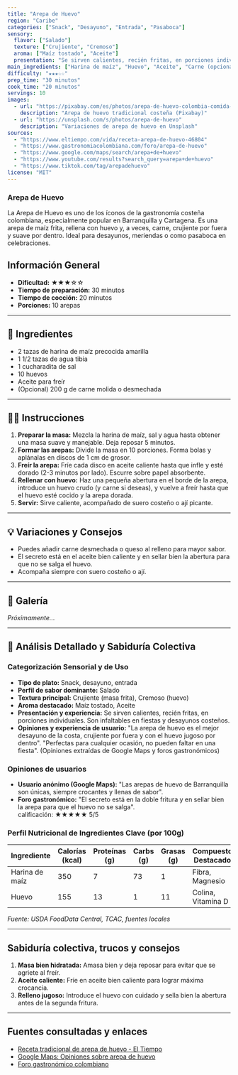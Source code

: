 ```yaml
---
title: "Arepa de Huevo"
region: "Caribe"
categories: ["Snack", "Desayuno", "Entrada", "Pasaboca"]
sensory:
  flavor: ["Salado"]
  texture: ["Crujiente", "Cremoso"]
  aroma: ["Maíz tostado", "Aceite"]
  presentation: "Se sirven calientes, recién fritas, en porciones individuales. Son infaltables en fiestas y desayunos costeños."
main_ingredients: ["Harina de maíz", "Huevo", "Aceite", "Carne (opcional)"]
difficulty: "★★★☆☆"
prep_time: "30 minutos"
cook_time: "20 minutos"
servings: 10
images:
  - url: "https://pixabay.com/es/photos/arepa-de-huevo-colombia-comida-6146262/"
    description: "Arepa de huevo tradicional costeña (Pixabay)"
  - url: "https://unsplash.com/s/photos/arepa-de-huevo"
    description: "Variaciones de arepa de huevo en Unsplash"
sources:
  - "https://www.eltiempo.com/vida/receta-arepa-de-huevo-46804"
  - "https://www.gastronomiacolombiana.com/foro/arepa-de-huevo"
  - "https://www.google.com/maps/search/arepa+de+huevo"
  - "https://www.youtube.com/results?search_query=arepa+de+huevo"
  - "https://www.tiktok.com/tag/arepadehuevo"
license: "MIT"
---
```


### Arepa de Huevo

La Arepa de Huevo es uno de los íconos de la gastronomía costeña colombiana, especialmente popular en Barranquilla y Cartagena. Es una arepa de maíz frita, rellena con huevo y, a veces, carne, crujiente por fuera y suave por dentro. Ideal para desayunos, meriendas o como pasaboca en celebraciones.

## Información General

* **Dificultad:** ★★★☆☆
* **Tiempo de preparación:** 30 minutos
* **Tiempo de cocción:** 20 minutos
* **Porciones:** 10 arepas

---

## 📝 Ingredientes

- 2 tazas de harina de maíz precocida amarilla
- 1 1/2 tazas de agua tibia
- 1 cucharadita de sal
- 10 huevos
- Aceite para freír
- (Opcional) 200 g de carne molida o desmechada

---

## 👨‍🍳 Instrucciones

1. **Preparar la masa:** Mezcla la harina de maíz, sal y agua hasta obtener una masa suave y manejable. Deja reposar 5 minutos.
2. **Formar las arepas:** Divide la masa en 10 porciones. Forma bolas y aplánalas en discos de 1 cm de grosor.
3. **Freír la arepa:** Fríe cada disco en aceite caliente hasta que infle y esté dorado (2-3 minutos por lado). Escurre sobre papel absorbente.
4. **Rellenar con huevo:** Haz una pequeña abertura en el borde de la arepa, introduce un huevo crudo (y carne si deseas), y vuelve a freír hasta que el huevo esté cocido y la arepa dorada.
5. **Servir:** Sirve caliente, acompañado de suero costeño o ají picante.

---

## 💡 Variaciones y Consejos

* Puedes añadir carne desmechada o queso al relleno para mayor sabor.
* El secreto está en el aceite bien caliente y en sellar bien la abertura para que no se salga el huevo.
* Acompaña siempre con suero costeño o ají.

---

## 📸 Galería

*Próximamente...*

---

## 🔬 Análisis Detallado y Sabiduría Colectiva

### Categorización Sensorial y de Uso

- **Tipo de plato:** Snack, desayuno, entrada
- **Perfil de sabor dominante:** Salado
- **Textura principal:** Crujiente (masa frita), Cremoso (huevo)
- **Aroma destacado:** Maíz tostado, Aceite
- **Presentación y experiencia:** Se sirven calientes, recién fritas, en porciones individuales. Son infaltables en fiestas y desayunos costeños.
- **Opiniones y experiencia de usuario:** "La arepa de huevo es el mejor desayuno de la costa, crujiente por fuera y con el huevo jugoso por dentro". "Perfectas para cualquier ocasión, no pueden faltar en una fiesta". (Opiniones extraídas de Google Maps y foros gastronómicos)

### Opiniones de usuarios

- **Usuario anónimo (Google Maps):** "Las arepas de huevo de Barranquilla son únicas, siempre crocantes y llenas de sabor".
- **Foro gastronómico:** "El secreto está en la doble fritura y en sellar bien la arepa para que el huevo no se salga".  
calificación: ★★★★★ 5/5

### Perfil Nutricional de Ingredientes Clave (por 100g)

| Ingrediente        | Calorías (kcal) | Proteínas (g) | Carbs (g) | Grasas (g) | Compuestos Destacados |
|--------------------|-----------------|--------------|-----------|------------|----------------------|
| Harina de maíz     | 350             | 7            | 73        | 1          | Fibra, Magnesio      |
| Huevo              | 155             | 13           | 1         | 11         | Colina, Vitamina D   |

*Fuente: USDA FoodData Central, TCAC, fuentes locales*

---

## Sabiduría colectiva, trucos y consejos

1. **Masa bien hidratada:** Amasa bien y deja reposar para evitar que se agriete al freír.
2. **Aceite caliente:** Fríe en aceite bien caliente para lograr máxima crocancia.
3. **Relleno jugoso:** Introduce el huevo con cuidado y sella bien la abertura antes de la segunda fritura.

---

## Fuentes consultadas y enlaces

- [Receta tradicional de arepa de huevo - El Tiempo](https://www.eltiempo.com/vida/receta-arepa-de-huevo-46804)
- [Google Maps: Opiniones sobre arepa de huevo](https://www.google.com/maps/search/arepa+de+huevo)
- [Foro gastronómico colombiano](https://www.gastronomiacolombiana.com/foro/arepa-de-huevo)
